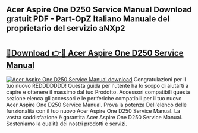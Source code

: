 ## Acer Aspire One D250 Service Manual Download gratuit PDF - Part-OpZ Italiano Manuale del proprietario del servizio aNXp2

# <h2><a href="http://dffw0zn.blite.top/?on=Acer+Aspire+One+D250+Service+Manual">🔗Download 👉🔴 Acer Aspire One D250 Service Manual</a></h2>

[![Acer Aspire One D250 Service Manual download](https://i.imgur.com/lujVjoI.png)](http://dffw0zn.blite.top/?on=Acer+Aspire+One+D250+Service+Manual)
Congratulazioni per il tuo nuovo REDDDDDDD! Questa guida per l'utente ha lo scopo di aiutarti a capire e ottenere il massimo dal tuo Prodotto. Accessori compatibili questa sezione elenca gli accessori e le periferiche compatibili per il tuo nuovo Acer Aspire One D250 Service Manual. Prova la potenza Dell'elenco delle funzionalità con il tuo nuovo Acer Aspire One D250 Service Manual. La vostra soddisfazione è garantita Acer Aspire One D250 Service Manual. Sosteniamo la qualità dei nostri prodotti e servizi.
